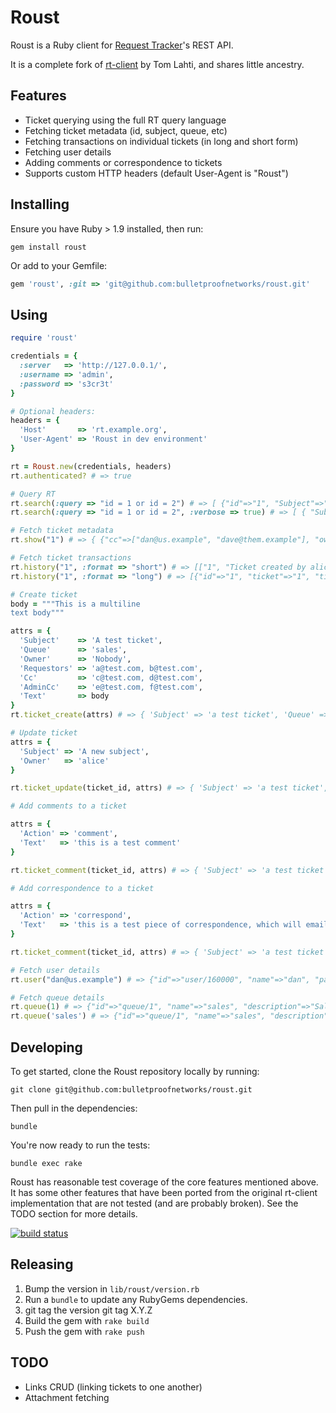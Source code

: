 Roust
=====

Roust is a Ruby client for [Request Tracker](http://www.bestpractical.com/rt/)'s REST API.

It is a complete fork of [rt-client](http://rubygems.org/gems/rt-client) by Tom Lahti, and shares little ancestry.

Features
--------

- Ticket querying using the full RT query language
- Fetching ticket metadata (id, subject, queue, etc)
- Fetching transactions on individual tickets (in long and short form)
- Fetching user details
- Adding comments or correspondence to tickets
- Supports custom HTTP headers (default User-Agent is "Roust")

Installing
----------

Ensure you have Ruby > 1.9 installed, then run:

```
gem install roust
```

Or add to your Gemfile:

``` ruby
gem 'roust', :git => 'git@github.com:bulletproofnetworks/roust.git'
```

Using
-----

``` ruby
require 'roust'

credentials = {
  :server   => 'http://127.0.0.1/',
  :username => 'admin',
  :password => 's3cr3t'
}

# Optional headers:
headers = {
  'Host'       => 'rt.example.org',
  'User-Agent' => 'Roust in dev environment'
}

rt = Roust.new(credentials, headers)
rt.authenticated? # => true

# Query RT
rt.search(:query => "id = 1 or id = 2") # => [ {"id"=>"1", "Subject"=>"tell Nestor password for ROAR website"}, {"id"=>"2", "Subject"=>"Blum"} ]
rt.search(:query => "id = 1 or id = 2", :verbose => true) # => [ { "Subject"=>"Heavy packet loss", "id"=>"1", "Queue"=>"support", "Owner"=>"bob", "Creator"=>"alice", ... } ]

# Fetch ticket metadata
rt.show("1") # => { {"cc"=>["dan@us.example", "dave@them.example"], "owner"=>"bob", "creator"=>"alice", "status"=>"open", … }

# Fetch ticket transactions
rt.history("1", :format => "short") # => [["1", "Ticket created by alice"], ["2", "Status changed from 'open' to 'resolved' by bob"]]
rt.history("1", :format => "long") # => [{"id"=>"1", "ticket"=>"1", "timetaken"=>"0", "type"=>"Create", "field"=>"", "oldvalue"=>"", "newvalue"=>"", "data"=>"", "description"=>"Ticket created by alice" }, … ]

# Create ticket
body = """This is a multiline
text body"""

attrs = {
  'Subject'    => 'A test ticket',
  'Queue'      => 'sales',
  'Owner'      => 'Nobody',
  'Requestors' => 'a@test.com, b@test.com',
  'Cc'         => 'c@test.com, d@test.com',
  'AdminCc'    => 'e@test.com, f@test.com',
  'Text'       => body
}
rt.ticket_create(attrs) # => { 'Subject' => 'a test ticket', 'Queue' => 'sales', … }

# Update ticket
attrs = {
  'Subject' => 'A new subject',
  'Owner'   => 'alice'
}

rt.ticket_update(ticket_id, attrs) # => { 'Subject' => 'a test ticket', 'Queue' => 'sales', … }

# Add comments to a ticket

attrs = {
  'Action' => 'comment',
  'Text'   => 'this is a test comment'
}

rt.ticket_comment(ticket_id, attrs) # => { 'Subject' => 'a test ticket', 'Queue' => 'sales', … }

# Add correspondence to a ticket

attrs = {
  'Action' => 'correspond',
  'Text'   => 'this is a test piece of correspondence, which will email out to requestors'
}

rt.ticket_comment(ticket_id, attrs) # => { 'Subject' => 'a test ticket', 'Queue' => 'sales', … }

# Fetch user details
rt.user("dan@us.example") # => {"id"=>"user/160000", "name"=>"dan", "password"=>"********", "emailaddress"=>"dan@us.example", "realname"=>"Dan Smith", "nickname"=>"dan", … }

# Fetch queue details
rt.queue(1) # => {"id"=>"queue/1", "name"=>"sales", "description"=>"Sales", "correspondaddress"=>"sales@us.example", "commentaddress"=>"rt-comment@us.example", … }
rt.queue('sales') # => {"id"=>"queue/1", "name"=>"sales", "description"=>"Sales", "correspondaddress"=>"sales@us.example", "commentaddress"=>"rt-comment@us.example", … }
```


Developing
----------

To get started, clone the Roust repository locally by running:

```
git clone git@github.com:bulletproofnetworks/roust.git
```

Then pull in the dependencies:

```
bundle
```

You're now ready to run the tests:

```
bundle exec rake
```

Roust has reasonable test coverage of the core features mentioned above. It has some other features that have been ported from the original rt-client implementation that are not tested (and are probably broken). See the TODO section for more details.

[![build status](https://travis-ci.org/bulletproofnetworks/roust.svg?branch=master)](https://travis-ci.org/bulletproofnetworks/roust)

Releasing
---------

1. Bump the version in `lib/roust/version.rb`
2. Run a `bundle` to update any RubyGems dependencies.
3. git tag the version git tag X.Y.Z
4. Build the gem with `rake build`
5. Push the gem with `rake push`


TODO
----

- Links CRUD (linking tickets to one another)
- Attachment fetching

